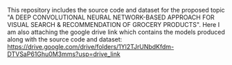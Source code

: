 This repository includes the source code and dataset for the proposed topic "A DEEP CONVOLUTIONAL NEURAL NETWORK-BASED APPROACH FOR VISUAL SEARCH & RECOMMENDATION OF GROCERY PRODUCTS". 
Here I am also attaching the google drive link which contains the models produced along with the source code and dataset: https://drive.google.com/drive/folders/1Yl2TJrUNbdKfdm-DTVSaP61Ghu0M3mms?usp=drive_link
